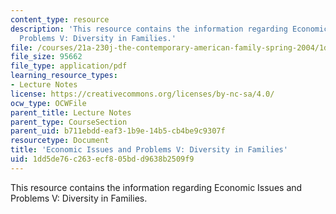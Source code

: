 ```yaml
---
content_type: resource
description: 'This resource contains the information regarding Economic Issues and
  Problems V: Diversity in Families.'
file: /courses/21a-230j-the-contemporary-american-family-spring-2004/1dd5de76c263ecf805bdd9638b2509f9_MIT21A_230JS04_econissues5.pdf
file_size: 95662
file_type: application/pdf
learning_resource_types:
- Lecture Notes
license: https://creativecommons.org/licenses/by-nc-sa/4.0/
ocw_type: OCWFile
parent_title: Lecture Notes
parent_type: CourseSection
parent_uid: b711ebdd-eaf3-1b9e-14b5-cb4be9c9307f
resourcetype: Document
title: 'Economic Issues and Problems V: Diversity in Families'
uid: 1dd5de76-c263-ecf8-05bd-d9638b2509f9
---
```

This resource contains the information regarding Economic Issues and Problems V: Diversity in Families.